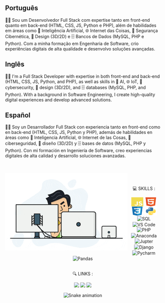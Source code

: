 ##  Português

👨‍💻 Sou um Desenvolvedor Full Stack com expertise tanto em front-end quanto em back-end (HTML, CSS, JS, Python e PHP), além de habilidades em áreas como 🧠 Inteligência Artificial, 🌐 Internet das Coisas, 🔐 Segurança Cibernética, 🎨 Design (3D/2D) e 🗄️ Bancos de Dados (MySQL, PHP e Python). Com a minha formação em Engenharia de Software, crio experiências digitais de alta qualidade e desenvolvo soluções avançadas.

## Inglês

👨‍💻 I'm a Full Stack Developer with expertise in both front-end and back-end (HTML, CSS, JS, Python, and PHP), as well as skills in 🧠 AI, 🌐 IoT, 🔐 cybersecurity, 🎨 design (3D/2D), and 🗄️ databases (MySQL, PHP, and Python). With a background in Software Engineering, I create high-quality digital experiences and develop advanced solutions.

## Español

👨‍💻 Soy un Desarrollador Full Stack con experiencia tanto en front-end como en back-end (HTML, CSS, JS, Python y PHP), además de habilidades en áreas como 🧠 Inteligencia Artificial, 🌐 Internet de las Cosas, 🔐 ciberseguridad, 🎨 diseño (3D/2D) y 🗄️ bases de datos (MySQL, PHP y Python). Con mi formación en Ingeniería de Software, creo experiencias digitales de alta calidad y desarrollo soluciones avanzadas.

<br>

<div  align="center"> 
  <div style="display: inline_block"><br>
    <img align="left" height="250" alt="coding-time" src="tenor.gif">
    <h1 align="center"></h1>
<p>💻 SKILLS :</p>
  <img align="center" alt="Js" height="30" width="40" src="https://raw.githubusercontent.com/devicons/devicon/master/icons/javascript/javascript-plain.svg">
  <img align="center" alt="HTML" height="30" width="40" src="https://raw.githubusercontent.com/devicons/devicon/master/icons/html5/html5-original.svg">
  <img align="center" alt="CSS" height="30" width="40" src="https://raw.githubusercontent.com/devicons/devicon/master/icons/css3/css3-original.svg">
  <img align="center" alt="Python" height="30" width="40" src="https://raw.githubusercontent.com/devicons/devicon/master/icons/python/python-original.svg">
  <img align="center" alt="SQL" height="30" width="40" src="https://cdn.jsdelivr.net/gh/devicons/devicon/icons/mysql/mysql-original.svg" />
  <img align="center" alt="VS Code" height="30" width="40" src="https://cdn.jsdelivr.net/gh/devicons/devicon/icons/vscode/vscode-original.svg" />
  <img aling="center" alt="PHP" height="30" width="40" src="https://cdn.jsdelivr.net/gh/devicons/devicon/icons/php/php-original.svg" />
  <img align="center" alt="Anaconda" height="30" width="40" src="https://cdn.jsdelivr.net/gh/devicons/devicon/icons/anaconda/anaconda-original.svg" />
  <img align="center" alt="Jupter" height="30" width="40" src="https://cdn.jsdelivr.net/gh/devicons/devicon/icons/jupyter/jupyter-original.svg" />
  <img align="center" alt="Django" height="30" width="40" src="https://cdn.jsdelivr.net/gh/devicons/devicon/icons/django/django-plain.svg" />
  <img align="center" alt="Pycharm" height="30" width="40" src="https://cdn.jsdelivr.net/gh/devicons/devicon/icons/pycharm/pycharm-original.svg" />
  <img align="center" alt="Pandas" height="30" width="40" src="https://cdn.jsdelivr.net/gh/devicons/devicon/icons/pandas/pandas-original-wordmark.svg" />
          

</div>

<br>
<p>🔍 LINKS :</p>
  <div align="center">
  <a href="https://www.instagram.com/luannpmendes8/" target="_blank"><img src="https://img.shields.io/badge/-Instagram-%23E4405F?style=for-the-badge&logo=instagram&logoColor=white" target="_blank"></a>
  <a href="mailto:luannpmendes@gmail.com"><img src="https://img.shields.io/badge/-Gmail-%23333?style=for-the-badge&logo=gmail&logoColor=white" target="_blank"></a>
  <a href="https://www.linkedin.com/in/luann-pereira-mendes-81706826a/" target="_blank"><img src="https://img.shields.io/badge/-LinkedIn-%230077B5?style=for-the-badge&logo=linkedin&logoColor=white" target="_blank"></a> 
</div>

![Snake animation](https://github.com/LuigiGF/LuigiGF/blob/output/github-contribution-grid-snake.svg)
